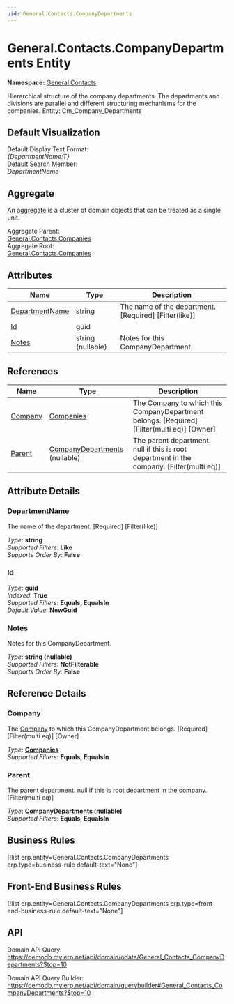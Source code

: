 ```yaml
---
uid: General.Contacts.CompanyDepartments
---
```

# General.Contacts.CompanyDepartments Entity

**Namespace:** [General.Contacts](General.Contacts.md)  

Hierarchical structure of the company departments. The departments and divisions are parallel and different structuring mechanisms for the companies. Entity: Cm_Company_Departments

## Default Visualization
Default Display Text Format:  
_{DepartmentName:T}_  
Default Search Member:  
_DepartmentName_  

## Aggregate
An [aggregate](https://docs.erp.net/tech/advanced/concepts/aggregates.html) is a cluster of domain objects that can be treated as a single unit.  

Aggregate Parent:  
[General.Contacts.Companies](General.Contacts.Companies.md)  
Aggregate Root:  
[General.Contacts.Companies](General.Contacts.Companies.md)  

## Attributes

| Name | Type | Description |
| ---- | ---- | --- |
| [DepartmentName](General.Contacts.CompanyDepartments.md#departmentname) | string | The name of the department. [Required] [Filter(like)] 
| [Id](General.Contacts.CompanyDepartments.md#id) | guid |  
| [Notes](General.Contacts.CompanyDepartments.md#notes) | string (nullable) | Notes for this CompanyDepartment. 

## References

| Name | Type | Description |
| ---- | ---- | --- |
| [Company](General.Contacts.CompanyDepartments.md#company) | [Companies](General.Contacts.Companies.md) | The [Company](General.Contacts.CompanyDepartments.md#company) to which this CompanyDepartment belongs. [Required] [Filter(multi eq)] [Owner] |
| [Parent](General.Contacts.CompanyDepartments.md#parent) | [CompanyDepartments](General.Contacts.CompanyDepartments.md) (nullable) | The parent department. null if this is root department in the company. [Filter(multi eq)] |


## Attribute Details

### DepartmentName

The name of the department. [Required] [Filter(like)]

_Type_: **string**  
_Supported Filters_: **Like**  
_Supports Order By_: **False**  

### Id

_Type_: **guid**  
_Indexed_: **True**  
_Supported Filters_: **Equals, EqualsIn**  
_Default Value_: **NewGuid**  

### Notes

Notes for this CompanyDepartment.

_Type_: **string (nullable)**  
_Supported Filters_: **NotFilterable**  
_Supports Order By_: **False**  


## Reference Details

### Company

The [Company](General.Contacts.CompanyDepartments.md#company) to which this CompanyDepartment belongs. [Required] [Filter(multi eq)] [Owner]

_Type_: **[Companies](General.Contacts.Companies.md)**  
_Supported Filters_: **Equals, EqualsIn**  

### Parent

The parent department. null if this is root department in the company. [Filter(multi eq)]

_Type_: **[CompanyDepartments](General.Contacts.CompanyDepartments.md) (nullable)**  
_Supported Filters_: **Equals, EqualsIn**  



## Business Rules

[!list erp.entity=General.Contacts.CompanyDepartments erp.type=business-rule default-text="None"]

## Front-End Business Rules

[!list erp.entity=General.Contacts.CompanyDepartments erp.type=front-end-business-rule default-text="None"]

## API

Domain API Query:
<https://demodb.my.erp.net/api/domain/odata/General_Contacts_CompanyDepartments?$top=10>

Domain API Query Builder:
<https://demodb.my.erp.net/api/domain/querybuilder#General_Contacts_CompanyDepartments?$top=10>


